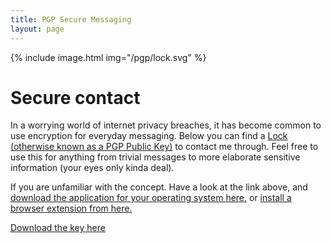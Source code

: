 ```yaml
---
title: PGP Secure Messaging
layout: page
---
```


{% include image.html img="/pgp/lock.svg" %}

# Secure contact

In a worrying world of internet privacy breaches, it has become common to use encryption for everyday messaging. Below you can find a [Lock (otherwise known as a PGP Public Key)](https://www.youtube.com/watch?v=E5FEqGYLL0o) to contact me through. Feel free to use this for anything from trivial messages to more elaborate sensitive information (your eyes only kinda deal).

If you are unfamiliar with the concept. Have a look at the link above, and [download the application for your operating system here,](https://gnupg.org/download/index.html) or [install a browser extension from here.](https://www.mailvelope.com/)

[Download the key here](0x71D42AA8-pub.asc)
